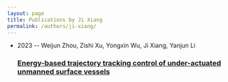 ```yaml
---
layout: page
title: Publications by Ji Xiang
permalink: /authors/ji-xiang/
---
```


<ul class="post-list">
<li><span class='post-meta'>2023 -- Weijun Zhou, Zishi Xu, Yongxin Wu, Ji Xiang, Yanjun Li</span><h3><a class='post-link' href='../../energy-based-trajectory-tracking-control-of-under-actuated-unmanned-surface-vessels'>Energy-based trajectory tracking control of under-actuated unmanned surface vessels</a></h3></li>

</ul>
